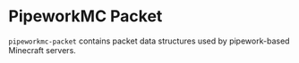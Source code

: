 # PipeworkMC Packet
`pipeworkmc-packet` contains packet data structures used by pipework-based Minecraft servers.
